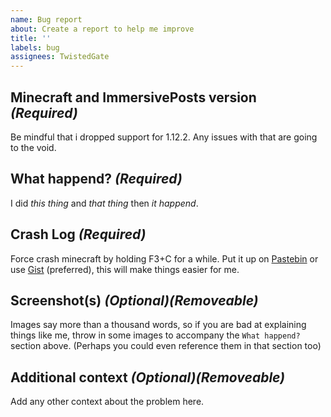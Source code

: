 ```yaml
---
name: Bug report
about: Create a report to help me improve
title: ''
labels: bug
assignees: TwistedGate
---
```

## Minecraft and ImmersivePosts version *(Required)*
Be mindful that i dropped support for 1.12.2.
Any issues with that are going to the void.

## What happend? *(Required)*
I did *this thing* and *that thing* then *it happend*.

## Crash Log *(Required)*
Force crash minecraft by holding F3+C for a while.
Put it up on [Pastebin](https://pastebin.com/) or use [Gist](https://gist.github.com/) (preferred), this will make things easier for me.

## Screenshot(s) *(Optional)(Removeable)*
Images say more than a thousand words, so if you are bad at explaining things like me, throw in some images to accompany the `What happend?` section above.
(Perhaps you could even reference them in that section too)

## Additional context *(Optional)(Removeable)*
Add any other context about the problem here.
